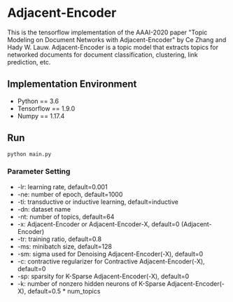 # Adjacent-Encoder
This is the tensorflow implementation of the AAAI-2020 paper "Topic Modeling on Document Networks with Adjacent-Encoder" by Ce Zhang and Hady W. Lauw.
Adjacent-Encoder is a topic model that extracts topics for networked documents for document classification, clustering, link prediction, etc.
## Implementation Environment
- Python == 3.6
- Tensorflow == 1.9.0
- Numpy == 1.17.4
## Run
`python main.py`
### Parameter Setting
- -lr: learning rate, default=0.001
- -ne: number of epoch, default=1000
- -ti: transductive or inductive learning, default=inductive
- -dn: dataset name
- -nt: number of topics, default=64
- -x: Adjacent-Encoder or Adjacent-Encoder-X, default=0 (Adjacent-Encoder)
- -tr: training ratio, default=0.8
- -ms: minibatch size, default=128
- -sm: sigma used for Denoising Adjacent-Encoder(-X), default=0
- -c: contractive regularizer for Contractive Adjacent-Encoder(-X), default=0
- -sp: sparsity for K-Sparse Adjacent-Encoder(-X), default=0
- -k: number of nonzero hidden neurons of K-Sparse Adjacent-Encoder(-X), default=0.5 * num_topics
